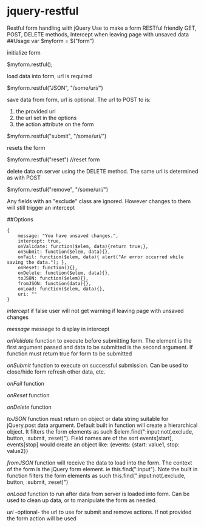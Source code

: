 # jquery-restful
Restful form handling with jQuery
Use to make a form RESTful friendly
GET, POST, DELETE methods,
Intercept when leaving page with unsaved data
##Usage
var $myform = $("form")

initialize form

$myform.restful(); 

load data into form, url is required

$myform.restful("JSON", "/some/uri/") 

save data from form, url is optional. The url to POST to is:
1. the provided url
2. the url set in the options
3. the action attribute on the form

$myform.restful("submit", "/some/uri/")

resets the form

$myform.restful("reset") //reset form

delete data on server using the DELETE method. The same url is determined as with POST

$myform.restful("remove", "/some/uri/")

Any fields with an "exclude" class are ignored. However changes to them will still trigger an intercept

##Options

    {
        message: "You have unsaved changes.",
        intercept: true, 
        onValidate: function($elem, data){return true;},
        onSubmit: function($elem, data){}, 
        onFail: function($elem, data){ alert("An error occurred while saving the data."); },
        onReset: function(){},
        onDelete: function($elem, data){},
        toJSON: function($elem){},
        fromJSON: function(data){},
        onLoad: function($elem, data){},
        uri: ""
    }

*intercept* if false user will not get warning if leaving page with unsaved changes

*message* message to display in intercept

*onValidate* function to execute before submitting form. The element is the first argument passed and data to be submitted is the second argument. If function must return true for form to be submitted

*onSubmit* function to execute on successful submission. Can be used to close/hide form refresh other data, etc.

*onFail* function

*onReset* function

*onDelete* function

*toJSON* function must return on object or data string suitable for jQuery.post data argument. 
Default built in function will create a hierarchical object. It filters the form elements as such $elem.find(":input:not(.exclude, button, :submit, :reset)").
Field names are of the sort events[start], events[stop] would create an object like:
    {events: {start: value1, stop: value2}}

*fromJSON* function will receive the data to load into the form. The context of the form is the jQuery form element. ie this.find(":input"). Note the built in
function filters the form elements as such this.find(":input:not(.exclude, button, :submit, :reset)")

*onLoad* function to run after data from server is loaded into form. Can be used to clean up data, or to manipulate the form as needed.

*uri* -optional- the url to use for submit and remove actions. If not provided the form action will be used
